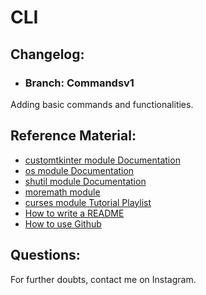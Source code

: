 # CLI

## Changelog:
- ### Branch: Commandsv1
Adding basic commands and functionalities.

## Reference Material:
- [customtkinter module Documentation](https://customtkinter.tomschimansky.com/documentation/)
- [os module Documentation](https://docs.python.org/3.10/library/os.html)
- [shutil module Documentation](https://docs.python.org/3.10/library/shutil.html)
- [moremath module](https://pypi.org/project/moremath/)
- [curses module Tutorial Playlist](https://www.youtube.com/playlist?list=PLzMcBGfZo4-n2TONAOImWL4sgZsmyMBc8)
- [How to write a README](https://docs.github.com/en/get-started/writing-on-github/getting-started-with-writing-and-formatting-on-github/basic-writing-and-formatting-syntax)
- [How to use Github](https://docs.github.com/en/get-started/start-your-journey/hello-world)

## Questions:

For further doubts, contact me on Instagram.
